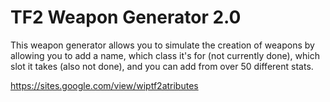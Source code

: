 # TF2 Weapon Generator 2.0
This weapon generator allows you to simulate the creation of weapons by allowing you to add a name, which class it's for (not currently done), which slot it takes (also not done), and you can add from over 50 different stats.

https://sites.google.com/view/wiptf2atributes

